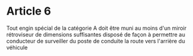 # Article 6

Tout engin spécial de la catégorie A doit être muni au moins d'un miroir rétroviseur de dimensions suffisantes disposé de façon à permettre au conducteur de surveiller du poste de conduite la route vers l'arrière du véhicule
